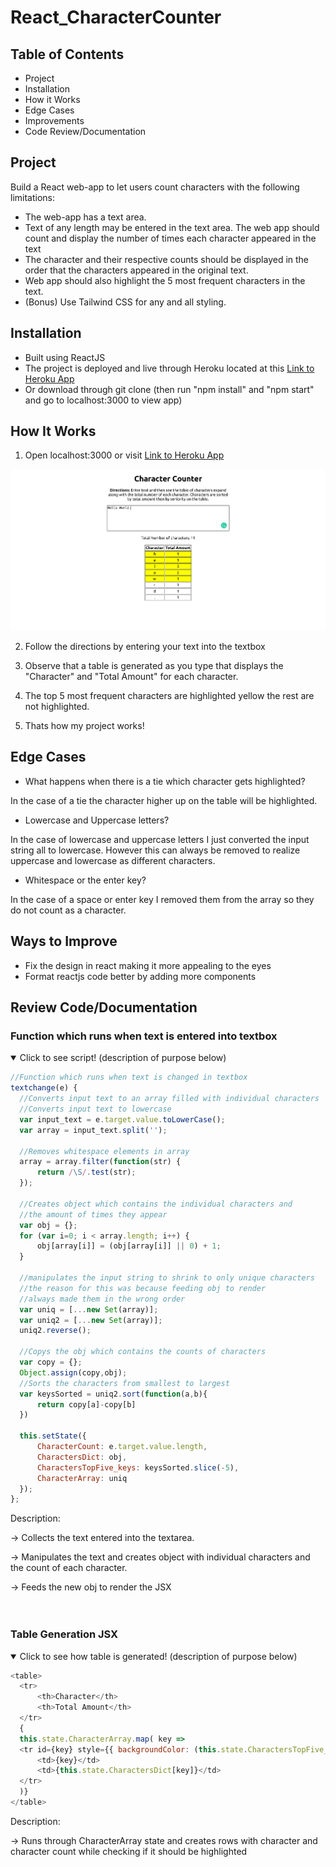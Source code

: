 # React_CharacterCounter

## Table of Contents
* Project
* Installation
* How it Works
* Edge Cases
* Improvements
* Code Review/Documentation


## Project
Build a React web-app to let users count characters with
the following limitations:
* The web-app has a text area.
* Text of any length may be entered in the text area.
The web app should count and display the number
of times each character appeared in the text
* The character and their respective counts should be
displayed in the order that the characters appeared in the original text.
* Web app should also highlight the 5 most frequent
characters in the text.
* (Bonus) Use Tailwind CSS for any and all styling.

## Installation

* Built using ReactJS
* The project is deployed and live through Heroku located at this <a target="_blank" href="https://react-charactercounter.herokuapp.com/">Link to Heroku App</a>
* Or download through git clone (then run "npm install" and "npm start" and go to localhost:3000 to view app)

## How It Works

1. Open localhost:3000 or visit <a target="_blank" href="https://react-charactercounter.herokuapp.com/">Link to Heroku App</a>

<div align="center"><img width="600" src="frontpage.png" /></div>

2. Follow the directions by entering your text into the textbox

3. Observe that a table is generated as you type that displays the "Character" and "Total Amount" for each character.

4. The top 5 most frequent characters are highlighted yellow the rest are not highlighted.

5. Thats how my project works!

## Edge Cases

* What happens when there is a tie which character gets highlighted?

In the case of a tie the character higher up on the table will be highlighted.

* Lowercase and Uppercase letters?
      
In the case of lowercase and uppercase letters I just converted the input string all to lowercase. However this can always be removed to realize uppercase and lowercase as different characters.
      
* Whitespace or the enter key?

In the case of a space or enter key I removed them from the array so they do not count as a character.

## Ways to Improve

* Fix the design in react making it more appealing to the eyes
* Format reactjs code better by adding more components

## Review Code/Documentation      
        
### Function which runs when text is entered into textbox

<details open>
<summary>Click to see script! (description of purpose below)</summary>
   
```js           
//Function which runs when text is changed in textbox
textchange(e) {
  //Converts input text to an array filled with individual characters
  //Converts input text to lowercase
  var input_text = e.target.value.toLowerCase();
  var array = input_text.split('');

  //Removes whitespace elements in array
  array = array.filter(function(str) {
      return /\S/.test(str);
  });

  //Creates object which contains the individual characters and 
  //the amount of times they appear
  var obj = {};
  for (var i=0; i < array.length; i++) {
      obj[array[i]] = (obj[array[i]] || 0) + 1;
  }

  //manipulates the input string to shrink to only unique characters
  //the reason for this was because feeding obj to render 
  //always made them in the wrong order
  var uniq = [...new Set(array)];
  var uniq2 = [...new Set(array)];
  uniq2.reverse();

  //Copys the obj which contains the counts of characters
  var copy = {};
  Object.assign(copy,obj);
  //Sorts the characters from smallest to largest
  var keysSorted = uniq2.sort(function(a,b){
      return copy[a]-copy[b]
  })

  this.setState({
      CharacterCount: e.target.value.length,
      CharactersDict: obj,
      CharactersTopFive_keys: keysSorted.slice(-5),
      CharacterArray: uniq
  });
};
```

</details>


Description: 
   
-> Collects the text entered into the textarea.
   
-> Manipulates the text and creates object with individual characters and the count of each character.
   
-> Feeds the new obj to render the JSX
<br />
<br />
<br />
   
   
### Table Generation JSX
   
<details open>
<summary>Click to see how table is generated! (description of purpose below)</summary>
   
```js           
<table>
  <tr>
      <th>Character</th>
      <th>Total Amount</th>
  </tr>
  {
  this.state.CharacterArray.map( key =>
  <tr id={key} style={{ backgroundColor: (this.state.CharactersTopFive_keys.includes(key)) ? "yellow" : "white" }}>
      <td>{key}</td>
      <td>{this.state.CharactersDict[key]}</td>
  </tr>
  )}
</table>
```

</details>


Description: 
   
-> Runs through CharacterArray state and creates rows with character and character count while checking if it should be highlighted
